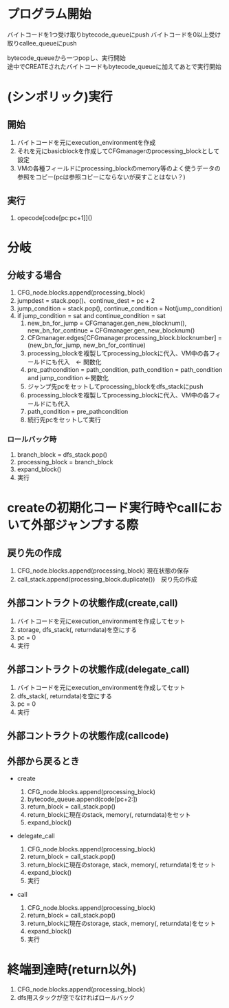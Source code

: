 # プログラム開始
バイトコードを1つ受け取りbytecode_queueにpush
バイトコードを0以上受け取りcallee_queueにpush

bytecode_queueから一つpopし、実行開始  
途中でCREATEされたバイトコードもbytecode_queueに加えてあとで実行開始


# (シンボリック)実行
## 開始
1. バイトコードを元にexecution_environmentを作成
1. それを元にbasicblockを作成してCFGmanagerのprocessing_blockとして設定
1. VMの各種フィールドにprocessing_blockのmemory等のよく使うデータの参照をコピー(pcは参照コピーにならないが戻すことはない？)
## 実行
1. opecode\[code\[pc:pc+1]]()


# 分岐

## 分岐する場合
1. CFG_node.blocks.append(processing_block)
1. jumpdest = stack.pop()、continue_dest = pc + 2
1. jump_condition = stack.pop(), continue_condition = Not(jump_condition)
1. if jump_condition = sat and continue_condition = sat
    1. new_bn_for_jump = CFGmanager.gen_new_blocknum(), new_bn_for_continue = CFGmanager.gen_new_blocknum()
    1. CFGmanager.edges\[CFGmanager.processing_block.blocknumber\] = (new_bn_for_jump, new_bn_for_continue)
    1. processing_blockを複製してprocessing_blockに代入、VM中の各フィールドにも代入　← 関数化
    1. pre_pathcondition = path_condition, path_condition = path_condition and jump_condition ←関数化
    1. ジャンプ先pcをセットしてprocessing_blockをdfs_stackにpush
    1. processing_blockを複製してprocessing_blockに代入、VM中の各フィールドにも代入
    1. path_condition = pre_pathcondition
    1. 続行先pcをセットして実行


### ロールバック時
1. branch_block = dfs_stack.pop()
1. processing_block = branch_block
1. expand_block()
1. 実行



# createの初期化コード実行時やcallにおいて外部ジャンプする際
## 戻り先の作成
1. CFG_node.blocks.append(processing_block) 現在状態の保存
1. call_stack.append(processing_block.duplicate())　戻り先の作成

## 外部コントラクトの状態作成(create,call)
1. バイトコードを元にexecution_environmentを作成してセット
1. storage, dfs_stack(, returndata)を空にする
1. pc = 0
1. 実行

## 外部コントラクトの状態作成(delegate_call)
1. バイトコードを元にexecution_environmentを作成してセット
1. dfs_stack(, returndata)を空にする
1. pc = 0
1. 実行

## 外部コントラクトの状態作成(callcode)

## 外部から戻るとき
- create
    1. CFG_node.blocks.append(processing_block)
    1. bytecode_queue.append(code[pc+2:])
    1. return_block = call_stack.pop()
    1. return_blockに現在のstack, memory(, returndata)をセット
    1. expand_block()

- delegate_call
    1. CFG_node.blocks.append(processing_block)
    1. return_block = call_stack.pop()
    1. return_blockに現在のstorage, stack, memory(, returndata)をセット
    1. expand_block()
    1. 実行

- call
    1. CFG_node.blocks.append(processing_block)
    1. return_block = call_stack.pop()
    1. return_blockに現在のstorage, stack, memory(, returndata)をセット
    1. expand_block()
    1. 実行

# 終端到達時(return以外)
1. CFG_node.blocks.append(processing_block)
1. dfs用スタックが空でなければロールバック

